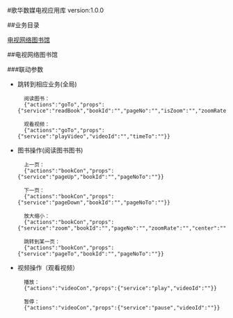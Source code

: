 #歌华数媒电视应用库
	version:1.0.0

##业务目录

[电视网络图书馆](#电视网络图书馆)

##电视网络图书馆

###联动参数
- 跳转到相应业务(全局)
       
    	阅读图书：
		{"actions":"goTo","props":{"service":"readBook","bookId":"","pageNo":"","isZoom":"","zoomRate":"","center":""}}

		观看视频：
		{"actions":"goTo","props":{"service":"playVideo","videoId":"","timeTo":""}}
    
- 图书操作(阅读图书图书)

		上一页：
		{"actions":"bookCon","props":{"service":"pageUp","bookId":"","pageNoTo":""}}

	    下一页：
		{"actions":"bookCon","props":{"service":"pageDown","bookId":"","pageNoTo":""}}

	    放大缩小：
		{"actions":"bookCon","props":{"service":"zoom","bookId":"","pageNo":"","zoomRate":"","center":""}}

	    跳转到某一页：
		{"actions":"bookCon","props":{"service":"pageTo","bookId":"","pageNoTo":""}}
    
- 视频操作（观看视频）

		播放：
		{"actions":"videoCon","props":{"service":"play","videoId":""}}

	    暂停：
		{"actions":"videoCon","props":{"service":"pause","videoId":""}}
